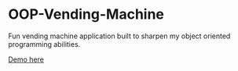 # OOP-Vending-Machine
Fun vending machine application built to sharpen my object oriented programming abilities.

<a href="https://codepen.io/Brodeynewman/pen/EmbZvZ">Demo here</a>
